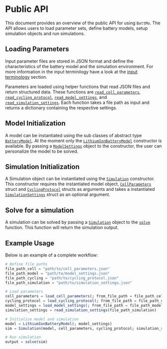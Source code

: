 # Public API

This document provides an overview of the public API for using `BattMo`. The API allows users to load parameter sets, define battery models, setup simulation objects and run simulations.

## Loading Parameters
Input parameter files are stored in JSON format and define the characteristics of the battery model and the simulation environment. For more information in the input terminilogy have a look at the [input terminology](./terminology) section.

Parameters are loaded using helper functions that read JSON files and return structured data. These functions are [`read_cell_parameters`](@ref), [`read_cycling_protocol`](@ref), [`read_model_settings`](@ref), and [`read_simulation_settings`](@ref). Each function takes a file path as input and returns a dictionary containing the respective settings.

## Model Initialization
A model can be instantiated using the sub classes of abstract type [`BatteryModel`](@ref). At the moment only the [`LithiumIonBatteryModel`](@ref) constructor is available. By passing a [`ModelSettings`](@ref) object to the constructor, the user can personalize the model to be solved.

## Simulation Initialization
A Simulation object can be instantiated using the [`Simulation`](@ref) constructor. This constructor requires the instantiated model object, [`CellParameters`](@ref) struct and [`CyclingProtocol`](@ref) structs as arguments and takes a instantiated [`SimulationSettings`](@ref) struct as an optional argument.

## Solve for a simulation
A simulation can be solved by passing a [`Simulation`](@ref) object to the [`solve`](@ref) function. This function will return the simulation output.

## Example Usage
Below is an example of a complete workflow:

```julia
# Define file paths
file_path_cell = "path/to/cell_parameters.json"
file_path_model = "path/to/model_settings.json"
file_path_cycling = "path/to/cycling_protocol.json"
file_path_simulation = "path/to/simulation_settings.json"

# Load parameters
cell_parameters = load_cell_parameters(; from_file_path = file_path_cell)
cycling_protocol = load_cycling_protocol(; from_file_path = file_path_cycling)
model_settings = load_model_settings(; from_file_path = file_path_model)
simulation_settings = read_simulation_settings(file_path_simulation)

# Initialize model and simulation
model = LithiumIonBatteryModel(; model_settings)
sim = Simulation(model, cell_parameters, cycling_protocol; simulation_settings)

# Run simulation
output = solve(sim)
```

